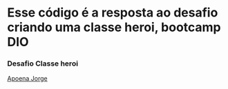 # Esse código é a resposta ao desafio criando uma classe heroi, bootcamp DIO #

### Desafio Classe heroi ###

[Apoena Jorge](https://github.com/ApoenaAvelar)

